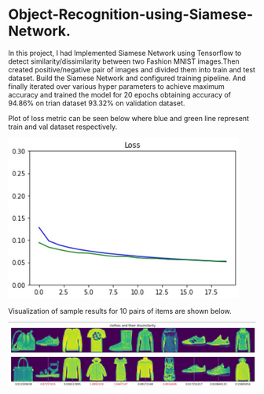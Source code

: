 # Object-Recognition-using-Siamese-Network.

In this project, I had Implemented Siamese Network using Tensorflow to detect similarity/dissimilarity between two Fashion MNIST images.Then created positive/negative pair of images and divided them into train and test dataset. Build the Siamese Network and configured training pipeline. And finally iterated over various hyper parameters to achieve maximum accuracy and trained the model for 20 epochs obtaining accuracy of 94.86% on trian dataset 93.32% on validation dataset.

Plot of loss metric can be seen below where blue and green line represent train and val dataset respectively.

![Loss_metric](Loss_metric.jpg)

Visualization of sample results for 10 pairs of items are shown below.

![Fashion_MNIST](Fashion_MNIST.jpg)
